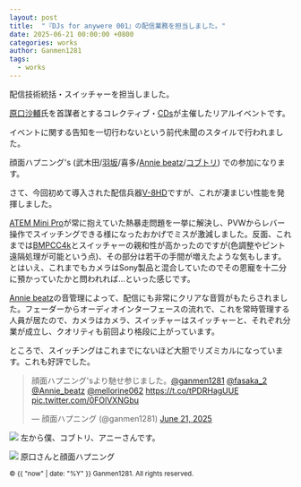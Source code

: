 ```yaml
---
layout: post
title:  "『DJs for anywere 001』の配信業務を担当しました。"
date: 2025-06-21 00:00:00 +0800
categories: works
author: Ganmen1281
tags:
  - works
---
```


配信技術統括・スイッチャーを担当しました。

[原口沙輔]氏を首謀者とするコレクティブ・[CDs]が主催したリアルイベントです。

イベントに関する告知を一切行わないという前代未聞のスタイルで行われました。

顔面ハプニング's (武木田/[羽坂]/喜多/[Annie beatz]/[コブトリ]) での参加になります。

さて、今回初めて導入された配信兵器[V-8HD]ですが、これが凄まじい性能を発揮しました。

[ATEM Mini Pro]が常に抱えていた熱暴走問題を一挙に解決し、PVWからレバー操作でスイッチングできる様になったおかげでミスが激減しました。反面、これまでは[BMPCC4k]とスイッチャーの親和性が高かったのですが(色調整やピント遠隔処理が可能という点)、その部分は若干の手間が増えたような気もします。とはいえ、これまでもカメラはSony製品と混合していたのでその恩寵を十二分に預かっていたかと問われれば...といった感じです。

[Annie beatz](通称アニーさん)の音管理によって、配信にも非常にクリアな音質がもたらされました。フェーダーからオーディオインターフェースの流れで、これを常時管理する人員が居たので、カメラはカメラ、スイッチャーはスイッチャーと、それぞれ分業が成立し、クオリティも前回より格段に上がっています。

ところで、スイッチングはこれまでにないほど大胆でリズミカルになっています。これも好評でした。

<blockquote class="twitter-tweet" data-media-max-width="560"><p lang="ja" dir="ltr">顔面ハプニング&#39;sより馳せ参じました。<a href="https://twitter.com/ganmen1281?ref_src=twsrc%5Etfw">@ganmen1281</a> <a href="https://twitter.com/fasaka_2?ref_src=twsrc%5Etfw">@fasaka_2</a> <a href="https://twitter.com/Annie_beatz?ref_src=twsrc%5Etfw">@Annie_beatz</a> <a href="https://twitter.com/mellorine062?ref_src=twsrc%5Etfw">@mellorine062</a> <a href="https://t.co/tPDRHagUUE">https://t.co/tPDRHagUUE</a> <a href="https://t.co/0FOlVXNGbu">pic.twitter.com/0FOlVXNGbu</a></p>&mdash; 顔面ハプニング (@ganmen1281) <a href="https://twitter.com/ganmen1281/status/1936465249986920683?ref_src=twsrc%5Etfw">June 21, 2025</a></blockquote> <script async src="https://platform.twitter.com/widgets.js" charset="utf-8"></script>

![]({{site.baseurl}}/assets/img/3人.jpg)
左から僕、コブトリ、アニーさんです。

![]({{site.baseurl}}/assets/img/haraguchi.jpg)
原口さんと顔面ハプニング

[ラジエーションカレッジ2023]: https://www.env.go.jp/chemi/rhm/portal/communicate/college/r5.html
[ぐぐるプロジェクト]:   https://www.env.go.jp/chemi/rhm/portal/communicate/
[jekyll-talk]: https://talk.jekyllrb.com/
[なきちゃん]: https://x.com/nakimichi_111
[Negitoro]: https://x.com/Negitor0_dj
[Molluscholar]: https://x.com/Molluscholar
[d.j.ァネイロ]: https://x.com/dj_xaneiro
[駄菓子O型]: https://x.com/OgataDagashi
[ど～ぱみん]: https://x.com/DTM_dopamine
[なみぐる]: https://x.com/namigroove
[原口沙輔]: https://x.com/sasuke_maschine
[フロクロ]: https://x.com/2r96
[おおつく]: https://x.com/Quartz_Tea
[MIDy]: https://x.com/midy9969nect
[四度寝]: https://x.com/suyapachix4
[TMPら]: https://x.com/7MPra
[melonade]: https://x.com/melodynade
[羽坂]: https://x.com/castro_2034
[CDs]: http://cds-inter.net/
[Annie beatz]: https://x.com/Annie_beatz
[コブトリ]: https://x.com/mellorine062

[BMPCC4K]:https://www.blackmagicdesign.com/jp/products/blackmagicpocketcinemacamera/techspecs/W-CIN-12

[Gopro Hero11]: https://gopro.com/ja/jp/shop/cameras/hero11-black/CHDHX-111-master.html?srsltid=AfmBOopWZ_rga1FrAcFnoEUS-k9RSzLXA4XO0q1BUu6YuOaVNGcU4aVH

[ZV-e10]: https://www.sony.jp/ichigan/products/ZV-E10/?srsltid=AfmBOoqQk4jE4BXYQD27RKQleQDc7RtuHGnxvSEA4v4-ytuVgt_duoLh

[ATEM Mini Pro]: https://www.blackmagicdesign.com/jp/products/atemmini/techspecs/W-APS-14

[V-8HD]: https://proav.roland.com/jp/products/v-8hd/

<p><small>&copy; {{ "now" | date: "%Y" }} Ganmen1281. All rights reserved.</small></p>